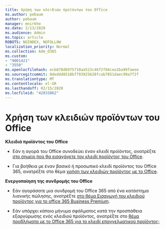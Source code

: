 ```yaml
---
title: Χρήση των κλειδιών προϊόντων του Office
ms.author: pebaum
author: pebaum
manager: mnirkhe
ms.date: 2/13/2020
ms.audience: Admin
ms.topic: article
ROBOTS: NOINDEX, NOFOLLOW
localization_priority: Normal
ms.collection: Adm_O365
ms.custom:
- "9001421"
- "3550"
ms.openlocfilehash: ecb878d6975710aa523c46f2f04cea1ba99faeee
ms.sourcegitcommit: 8deddd8518bf793925628fcab7851daec99a7f2f
ms.translationtype: MT
ms.contentlocale: el-GR
ms.lasthandoff: 02/15/2020
ms.locfileid: "42033862"
---
```

# <a name="using-office-product-keys"></a>Χρήση των κλειδιών προϊόντων του Office

**Κλειδιά προϊόντος του Office**

- Εάν η αγορά του Office συνοδεύει έναν κλειδί προϊόντος, ανατρέξτε [στο σημείο πού θα εισαγάγετε τον κλειδί προϊόντος του Office](https://support.office.com/en-us/article/Where-to-enter-your-Office-product-key-0a82e5ae-739e-4b92-a6f4-2ec780c185db).

- Για βοήθεια με έναν βασικό ή προσωπικό κλειδί προϊόντος του Office 365, ανατρέξτε στο θέμα [χρήση των κλειδιών προϊόντος με το Office](https://support.office.com/en-US/article/using-product-keys-with-office-12a5763a-d45c-4685-8c95-a44500213759).

**Ενεργοποίηση της συνδρομής του Office** 
- Εάν αγοράσατε μια συνδρομή του Office 365 από ένα κατάστημα λιανικής πώλησης, ανατρέξτε [στο θέμα Εισαγωγή του κλειδιού προϊόντος για το office 365 Business Premium](https://docs.microsoft.com/en-gb/office365/admin/misc/enter-your-product-key?redirectSourcePath=%252farticle%252f0199dd39-7c46-4875-af9b-588df3a9afea&view=o365-worldwide).

- Εάν υπάρχει κάποιο μήνυμα σφάλματος κατά την προσπάθεια εξαργύρωσης ενός κλειδιού προϊόντος, ανατρέξτε στο [θέμα προβλήματα με το Office 365 για το κλειδί επαγγελματικού προϊόντος;](https://docs.microsoft.com/en-gb/office365/admin/misc/product-key-errors-and-solutions?view=o365-worldwide)
